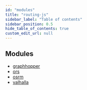 ```yaml
---
id: "modules"
title: "routing-js"
sidebar_label: "Table of contents"
sidebar_position: 0.5
hide_table_of_contents: true
custom_edit_url: null
---
```


## Modules

- [graphhopper](modules/graphhopper.md)
- [ors](modules/ors.md)
- [osrm](modules/osrm.md)
- [valhalla](modules/valhalla.md)
